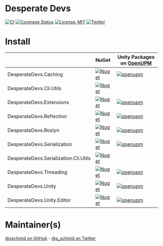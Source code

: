 # Desperate Devs

[![CI](https://github.com/sschmid/DesperateDevs/actions/workflows/ci.yml/badge.svg)](https://github.com/sschmid/DesperateDevs/actions/workflows/ci.yml)
[![Coverage Status](https://coveralls.io/repos/github/sschmid/DesperateDevs/badge.svg)](https://coveralls.io/github/sschmid/DesperateDevs)
[![License: MIT](https://img.shields.io/github/license/sschmid/DesperateDevs)](https://github.com/sschmid/DesperateDevs/blob/main/LICENSE.md)
[![Twitter](https://img.shields.io/twitter/follow/s_schmid)][twitter-sschmid]

# Install

|                                       | NuGet                                                                                                                                                  | Unity Packages on [OpenUPM](https://openupm.com)                                                                                                                                                                        |
|:--------------------------------------|:-------------------------------------------------------------------------------------------------------------------------------------------------------|-------------------------------------------------------------------------------------------------------------------------------------------------------------------------------------------------------------------------|
| DesperateDevs.Caching                 | [![Nuget](https://img.shields.io/nuget/v/DesperateDevs.Caching)](https://www.nuget.org/packages/DesperateDevs.Caching)                                 | [![openupm](https://img.shields.io/npm/v/com.desperatedevs.caching?label=com.desperatedevs.caching&registry_uri=https://package.openupm.com)](https://openupm.com/packages/com.desperatedevs.caching)                   |
| DesperateDevs.Cli.Utils               | [![Nuget](https://img.shields.io/nuget/v/DesperateDevs.Cli.Utils)](https://www.nuget.org/packages/DesperateDevs.Cli.Utils)                             |                                                                                                                                                                                                                         |
| DesperateDevs.Extensions              | [![Nuget](https://img.shields.io/nuget/v/DesperateDevs.Extensions)](https://www.nuget.org/packages/DesperateDevs.Extensions)                           | [![openupm](https://img.shields.io/npm/v/com.desperatedevs.extensions?label=com.desperatedevs.extensions&registry_uri=https://package.openupm.com)](https://openupm.com/packages/com.desperatedevs.extensions)          |
| DesperateDevs.Reflection              | [![Nuget](https://img.shields.io/nuget/v/DesperateDevs.Reflection)](https://www.nuget.org/packages/DesperateDevs.Reflection)                           | [![openupm](https://img.shields.io/npm/v/com.desperatedevs.reflection?label=com.desperatedevs.reflection&registry_uri=https://package.openupm.com)](https://openupm.com/packages/com.desperatedevs.reflection)          |
| DesperateDevs.Roslyn                  | [![Nuget](https://img.shields.io/nuget/v/DesperateDevs.Roslyn)](https://www.nuget.org/packages/DesperateDevs.Roslyn)                                   | [![openupm](https://img.shields.io/npm/v/com.desperatedevs.roslyn?label=com.desperatedevs.roslyn&registry_uri=https://package.openupm.com)](https://openupm.com/packages/com.desperatedevs.roslyn)                      |
| DesperateDevs.Serialization           | [![Nuget](https://img.shields.io/nuget/v/DesperateDevs.Serialization)](https://www.nuget.org/packages/DesperateDevs.Serialization)                     | [![openupm](https://img.shields.io/npm/v/com.desperatedevs.serialization?label=com.desperatedevs.serialization&registry_uri=https://package.openupm.com)](https://openupm.com/packages/com.desperatedevs.serialization) |
| DesperateDevs.Serialization.Cli.Utils | [![Nuget](https://img.shields.io/nuget/v/DesperateDevs.Serialization.Cli.Utils)](https://www.nuget.org/packages/DesperateDevs.Serialization.Cli.Utils) |                                                                                                                                                                                                                         |
| DesperateDevs.Threading               | [![Nuget](https://img.shields.io/nuget/v/DesperateDevs.Threading)](https://www.nuget.org/packages/DesperateDevs.Threading)                             | [![openupm](https://img.shields.io/npm/v/com.desperatedevs.threading?label=com.desperatedevs.threading&registry_uri=https://package.openupm.com)](https://openupm.com/packages/com.desperatedevs.threading)             |
| DesperateDevs.Unity                   | [![Nuget](https://img.shields.io/nuget/v/DesperateDevs.Unity)](https://www.nuget.org/packages/DesperateDevs.Unity)                                     | [![openupm](https://img.shields.io/npm/v/com.desperatedevs.unity?label=com.desperatedevs.unity&registry_uri=https://package.openupm.com)](https://openupm.com/packages/com.desperatedevs.unity)                         |
| DesperateDevs.Unity.Editor            | [![Nuget](https://img.shields.io/nuget/v/DesperateDevs.Unity.Editor)](https://www.nuget.org/packages/DesperateDevs.Unity.Editor)                       | [![openupm](https://img.shields.io/npm/v/com.desperatedevs.unity.editor?label=com.desperatedevs.unity.editor&registry_uri=https://package.openupm.com)](https://openupm.com/packages/com.desperatedevs.unity.editor)    |

# Maintainer(s)
[@sschmid on GitHub][github-sschmid] - [@s_schmid on Twitter][twitter-sschmid]

[github-sschmid]: https://github.com/sschmid "@sschmid"
[twitter-sschmid]: https://twitter.com/intent/follow?original_referer=https%3A%2F%2Fgithub.com%2Fsschmid%DesperateDevs&screen_name=s_schmid&tw_p=followbutton "s_schmid on Twitter"
